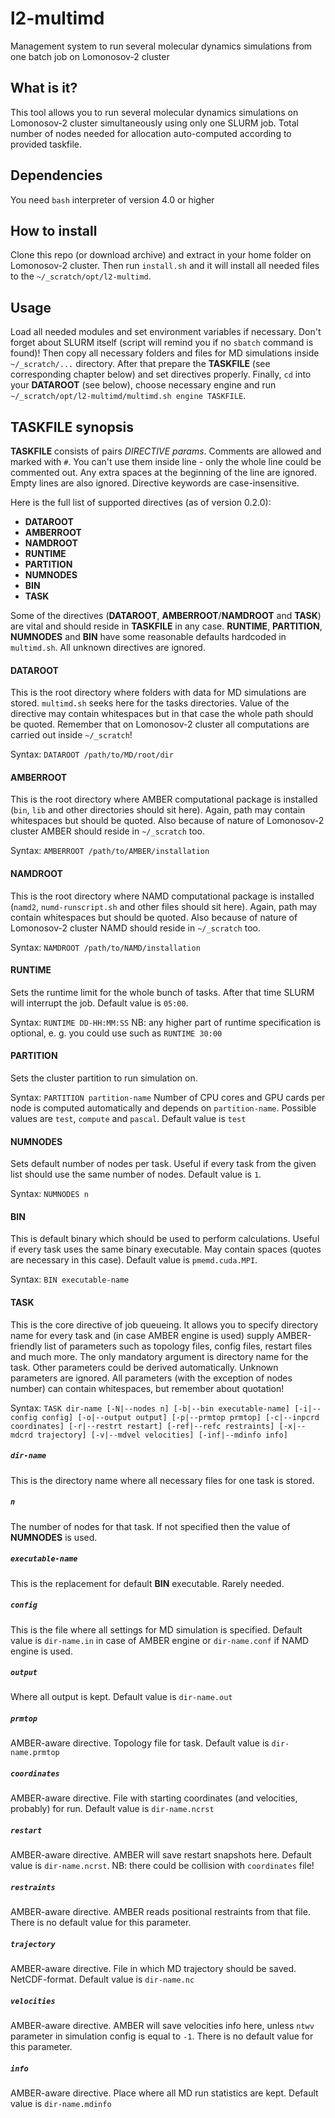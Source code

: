 # l2-multimd
Management system to run several molecular dynamics simulations from one batch job on Lomonosov-2 cluster

## What is it?
This tool allows you to run several molecular dynamics simulations on Lomonosov-2 cluster simultaneously using only one SLURM job. Total number of nodes needed for allocation auto-computed according to provided taskfile.

## Dependencies
You need `bash` interpreter of version 4.0 or higher

## How to install
Clone this repo (or download archive) and extract in your home folder on Lomonosov-2 cluster. Then run `install.sh` and it will install all needed files to the `~/_scratch/opt/l2-multimd`.

## Usage
Load all needed modules and set environment variables if necessary. Don't forget about SLURM itself (script will remind you if no `sbatch` command is found)! Then copy all necessary folders and files for MD simulations inside `~/_scratch/...` directory. After that prepare the **TASKFILE** (see corresponding chapter below) and set directives properly. Finally, `cd` into your **DATAROOT** (see below), choose necessary engine and run `~/_scratch/opt/l2-multimd/multimd.sh engine TASKFILE`.

## **TASKFILE** synopsis
**TASKFILE** consists of pairs *DIRECTIVE params*. Comments are allowed and marked with `#`. You can't use them inside line - only the whole line could be commented out. Any extra spaces at the beginning of the line are ignored. Empty lines are also ignored. Directive keywords are case-insensitive.

Here is the full list of supported directives (as of version 0.2.0):
* **DATAROOT**
* **AMBERROOT**
* **NAMDROOT**
* **RUNTIME**
* **PARTITION**
* **NUMNODES**
* **BIN**
* **TASK**

Some of the directives (**DATAROOT**, **AMBERROOT**/**NAMDROOT** and **TASK**) are vital and should reside in **TASKFILE** in any case. **RUNTIME**, **PARTITION**, **NUMNODES** and **BIN** have some reasonable defaults hardcoded in `multimd.sh`. All unknown directives are ignored.

#### **DATAROOT**
This is the root directory where folders with data for MD simulations are stored. `multimd.sh` seeks here for the tasks directories. Value of the directive may contain whitespaces but in that case the whole path should be quoted. Remember that on Lomonosov-2 cluster all computations are carried out inside `~/_scratch`!

Syntax:
`DATAROOT /path/to/MD/root/dir`

#### **AMBERROOT**
This is the root directory where AMBER computational package is installed (`bin`, `lib` and other directories should sit here). Again, path may contain whitespaces but should be quoted. Also because of nature of Lomonosov-2 cluster AMBER should reside in `~/_scratch` too.

Syntax:
`AMBERROOT /path/to/AMBER/installation`

#### **NAMDROOT**
This is the root directory where NAMD computational package is installed (`namd2`, `numd-runscript.sh` and other files should sit here). Again, path may contain whitespaces but should be quoted. Also because of nature of Lomonosov-2 cluster NAMD should reside in `~/_scratch` too.

Syntax:
`NAMDROOT /path/to/NAMD/installation`

#### **RUNTIME**
Sets the runtime limit for the whole bunch of tasks. After that time SLURM will interrupt the job. Default value is `05:00`.

Syntax:
`RUNTIME DD-HH:MM:SS`
NB: any higher part of runtime specification is optional, e. g. you could use such as `RUNTIME 30:00`

#### **PARTITION**
Sets the cluster partition to run simulation on.

Syntax:
`PARTITION partition-name`
Number of CPU cores and GPU cards per node is computed automatically and depends on `partition-name`. Possible values are `test`, `compute` and `pascal`. Default value is `test`

#### **NUMNODES**
Sets default number of nodes per task. Useful if every task from the given list should use the same number of nodes. Default value is `1`.

Syntax:
`NUMNODES n`

#### **BIN**
This is default binary which should be used to perform calculations. Useful if every task uses the same binary executable. May contain spaces (quotes are necessary in this case). Default value is `pmemd.cuda.MPI`.

Syntax:
`BIN executable-name`

#### **TASK**
This is the core directive of job queueing. It allows you to specify directory name for every task and (in case AMBER engine is used) supply AMBER-friendly list of parameters such as topology files, config files, restart files and much more. The only mandatory argument is directory name for the task. Other parameters could be derived automatically. Unknown parameters are ignored. All parameters (with the exception of nodes number) can contain whitespaces, but remember about quotation!

Syntax:
`TASK dir-name [-N|--nodes n] [-b|--bin executable-name] [-i|--config config] [-o|--output output] [-p|--prmtop prmtop] [-c|--inpcrd coordinates] [-r|--restrt restart] [-ref|--refc restraints] [-x|--mdcrd trajectory] [-v|--mdvel velocities] [-inf|--mdinfo info]`

##### `dir-name`
This is the directory name where all necessary files for one task is stored.

##### `n`
The number of nodes for that task. If not specified then the value of **NUMNODES** is used.

##### `executable-name`
This is the replacement for default **BIN** executable. Rarely needed.

##### `config`
This is the file where all settings for MD simulation is specified. Default value is `dir-name.in` in case of AMBER engine or `dir-name.conf` if NAMD engine is used.

##### `output`
Where all output is kept. Default value is `dir-name.out`

##### `prmtop`
AMBER-aware directive. Topology file for task. Default value is `dir-name.prmtop`

##### `coordinates`
AMBER-aware directive. File with starting coordinates (and velocities, probably) for run. Default value is `dir-name.ncrst`

##### `restart`
AMBER-aware directive. AMBER will save restart snapshots here. Default value is `dir-name.ncrst`. NB: there could be collision with `coordinates` file!

##### `restraints`
AMBER-aware directive. AMBER reads positional restraints from that file. There is no default value for this parameter.

##### `trajectory`
AMBER-aware directive. File in which MD trajectory should be saved. NetCDF-format. Default value is `dir-name.nc`

##### `velocities`
AMBER-aware directive. AMBER will save velocities info here, unless `ntwv` parameter in simulation config is equal to `-1`. There is no default value for this parameter.

##### `info`
AMBER-aware directive. Place where all MD run statistics are kept. Default value is `dir-name.mdinfo`
